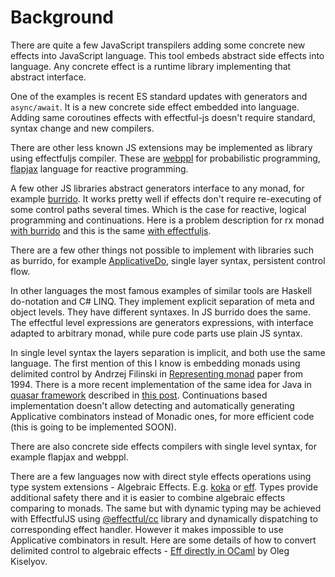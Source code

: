 # Background

There are quite a few JavaScript transpilers adding some concrete new effects
into JavaScript language. This tool embeds abstract side effects into language.
Any concrete effect is a runtime library implementing that abstract interface.

One of the examples is recent ES standard updates with generators and `async/await`.
It is a new concrete side effect embedded into language. Adding same coroutines
effects with effectful-js doesn't require standard, syntax change and new compilers.

There are other less known JS extensions may be implemented as library using effectfuljs
compiler. These are [webppl](https://github.com/probmods/webppl) for probabilistic
programming, [flapjax](http://www.flapjax-lang.org/) language for reactive
programming.

A few other JS libraries abstract generators interface to any monad, for example
[burrido](https://github.com/pelotom/burrido). It works pretty well if effects
don't require re-executing of some control paths several times. Which is the
case for reactive, logical programming and continuations. Here is a problem
description for rx monad
[with burrido](https://gist.github.com/awto/9f5337fcf205df335c92f93a859e2fdf)
and this is the same
[with effectfuljs](https://gist.github.com/awto/d71bc466884dc9a9a6a93026ce363d17).

There are a few other things not possible to implement with libraries such as burrido, 
for example [ApplicativeDo](
http://research.microsoft.com/en-us/um/people/simonpj/papers/list-comp/applicativedo.pdf),
single layer syntax, persistent control flow.

In other languages the most famous examples of similar tools are Haskell
do-notation and C# LINQ. They implement explicit separation of meta and
object levels. They have different syntaxes. In JS burrido does the same.
The effectful level expressions are generators expressions, with
interface adapted to arbitrary monad, while pure code parts use plain JS
syntax.

In single level syntax the layers separation is implicit, and both use the
same language. The first mention of this I know is embedding monads using delimited
control by Andrzej Filinski in
[Representing monad](http://citeseerx.ist.psu.edu/viewdoc/download?doi=10.1.1.43.8213&rep=rep1&type=pdf)
paper from 1994. There is a more recent implementation of the same idea for Java in
[quasar framework](http://docs.paralleluniverse.co/quasar/) described in
[this post](https://www.infoq.com/articles/Dont-graft-Monads-onto-Imperative-Languages).
Continuations based implementation doesn't allow detecting and automatically
generating Applicative combinators instead of Monadic ones, for more efficient
code (this is going to be implemented SOON).

There are also concrete side effects compilers with single level syntax,
for example flapjax and webppl.

There are a few languages now with direct style effects operations using type 
system extensions - Algebraic Effects. E.g. [koka](https://github.com/koka-lang/koka)
or [eff](https://github.com/matijapretnar/eff). Types provide additional safety 
there and it is easier to combine algebraic effects comparing to monads.
The same but with dynamic typing may be achieved with EffectfulJS using
[@effectful/cc](https://github.com/awto/effectfuljs/tree/master/packages/cc)
library and dynamically dispatching to corresponding effect handler. However
it makes impossible to use Applicative combinators in result. Here are some
details of how to convert delimited control to algebraic effects -
[Eff directly in OCaml](http://okmij.org/ftp/ML/index.html#eff) by Oleg Kiselyov.

